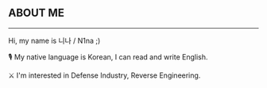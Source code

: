 ## ABOUT ME
___

Hi, my name is 니나 / N1na ;)

🎙️ My native language is Korean, I can read and write English.

⚔️ I'm interested in Defense Industry, Reverse Engineering.
